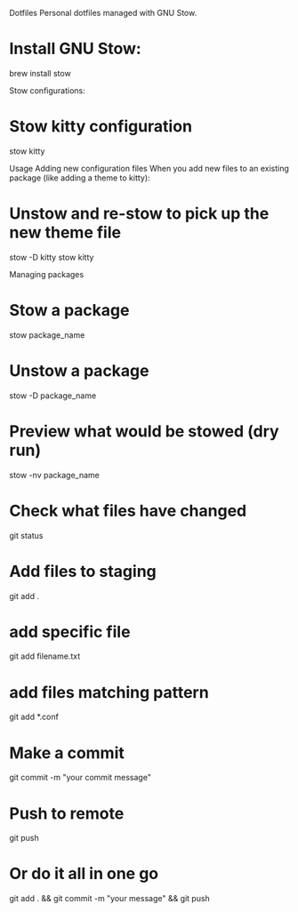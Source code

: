 Dotfiles
Personal dotfiles managed with GNU Stow.

# Install GNU Stow:

brew install stow

Stow configurations:

# Stow kitty configuration

stow kitty

Usage
Adding new configuration files
When you add new files to an existing package (like adding a theme to kitty):

# Unstow and re-stow to pick up the new theme file

stow -D kitty
stow kitty

Managing packages

# Stow a package

stow package_name

# Unstow a package

stow -D package_name

# Preview what would be stowed (dry run)

stow -nv package_name

# Check what files have changed

git status

# Add files to staging

git add .

# add specific file

git add filename.txt

# add files matching pattern

git add \*.conf

# Make a commit

git commit -m "your commit message"

# Push to remote

git push

# Or do it all in one go

git add . && git commit -m "your message" && git push
